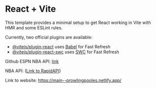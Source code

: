 # React + Vite

This template provides a minimal setup to get React working in Vite with HMR and some ESLint rules.

Currently, two official plugins are available:

- [@vitejs/plugin-react](https://github.com/vitejs/vite-plugin-react/blob/main/packages/plugin-react/README.md) uses [Babel](https://babeljs.io/) for Fast Refresh
- [@vitejs/plugin-react-swc](https://github.com/vitejs/vite-plugin-react-swc) uses [SWC](https://swc.rs/) for Fast Refresh


Github ESPN NBA API: [link](https://gist.github.com/akeaswaran/b48b02f1c94f873c6655e7129910fc3b)

NBA API: ([Link to RapidAPI](https://rapidapi.com/api-sports/api/api-nba))

Link to website: https://main--prowlingpooles.netlify.app/